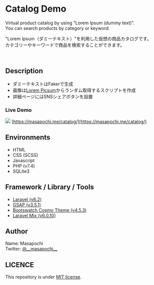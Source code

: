 # Catalog Demo

Virtual product catalog by using "Lorem Ipsum (dummy text)". <br>
You can search products by category or keyword.

"Lorem Ipsum（ダミーテキスト）"を利用した仮想の商品カタログです。<br>
カテゴリーやキーワードで商品を検索することができます。


<br>

## Description
- ダミーテキストはFakerで生成
- 画像は[Lorem Picsum](https://picsum.photos/)からランダム取得するスクリプトを作成
- 詳細ページにはSNSシェアボタンを設置


### Live Demo
![](https://masapochi.me/catalog/images/ogp.jpg)
[https://masapochi.me/catalog/](https://masapochi.me/catalog/)


## Environments
- HTML
- CSS (SCSS)
- Javascript
- PHP (v7.4)
- SQLite3


## Framework / Library / Tools
- [Laravel (v6.2)](https://laravel.com/)
- [GSAP (v3.5.1)](https://greensock.com/gsap/)
- [Bootswatch Cosmo Theme (v4.5.3)](https://bootswatch.com/cosmo/)
- [Laravel Mix (v6.0.10)](https://github.com/JeffreyWay/laravel-mix)



<!-- ## Anything else -->



## Author
Name: Masapochi<br>
Twitter: [@\_\_masapochi\_\_](https://twitter.com/__masapochi__)



## LICENCE
This repository is under [MIT license](https://en.wikipedia.org/wiki/MIT_License).

